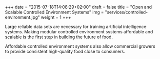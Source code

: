 +++
date = "2015-07-18T14:08:29+02:00"
draft = false
title = "Open and Scalable Controlled Environment Systems"
img = "services/controlled-environment.jpg"
weight = 1
+++

Large reliable data sets are necessary for training artificial intelligence systems. Making modular controlled environment systems affordable and scalable is the first step in building the future of food.

Affordable controlled environment systems also allow commercial growers to provide consistent high-quality food close to consumers.

